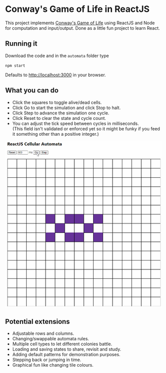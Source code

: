 # Conway's Game of Life in ReactJS

This project implements [Conway's Game of Life](https://en.wikipedia.org/wiki/Conway%27s_Game_of_Life) using ReactJS and Node for computation and input/output. Done as a little fun project to learn React.

## Running it

Download the code and in the `automata` folder type

`npm start`

Defaults to [http://localhost:3000](http://localhost:3000) in your browser.

## What you can do

- Click the squares to toggle alive/dead cells.
- Click Go to start the simulation and click Stop to halt.
- Click Step to advance the simulation one cycle.
- Click Reset to clear the state and cycle count.
- You can adjust the tick speed between cycles in milliseconds.\
(This field isn't validated or enforced yet so it might be funky if you feed it something other than a positive integer.)

![Demo](demo.gif)

## Potential extensions

- Adjustable rows and columns.
- Changing/swappable automata rules.
- Multiple cell types to let different colonies battle.
- Loading and saving states to share, revisit and study.
- Adding default patterns for demonstration purposes.
- Stepping back or jumping in time.
- Graphical fun like changing tile colours.